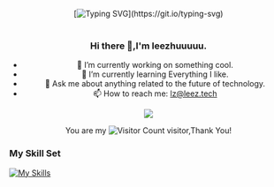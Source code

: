 <div align="center">

[![Typing SVG](https://readme-typing-svg.herokuapp.com?font=Handlee&center=true&vCenter=true&width=500&height=60&lines=像会永生那样去学习，像明天就要死亡那样去生活。;Learn+as+if+you+will+live+forever%2C+live+as+if+you+will+die+tomorrow.)](https://git.io/typing-svg)



<img src="https://cdn.jsdelivr.net/gh/eryajf/tu@main/img/image_20240420_214408.gif"
width="800"  height="3">


### Hi there 👋,I'm leezhuuuuu.

- 🔭 I’m currently working on something cool.
- 🌱 I’m currently learning Everything I like.
- 💬 Ask me about anything related to the future of technology. 
- 📫 How to reach me: lz@leez.tech

![](https://github-readme-stats.vercel.app/api?username=leezhuuuuu&show_icons=true&theme=transparent)

You are my ![Visitor Count](https://profile-counter.glitch.me/leezhuuuuu/count.svg) visitor,Thank You!

</div>

### My Skill Set

[![My Skills](https://skillicons.dev/icons?i=github,githubactions,bash,md,vim,go,linux,docker,kubernetes,elasticsearch,git,gitlab,mongodb,mysql,redis,nginx,vscode,obsidian,wordpress&theme=dark)](https://github.com/eryajf)

